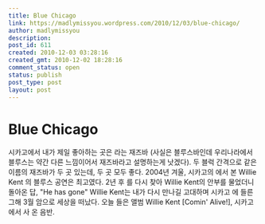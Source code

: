 ```yaml
---
title: Blue Chicago
link: https://madlymissyou.wordpress.com/2010/12/03/blue-chicago/
author: madlymissyou
description: 
post_id: 611
created: 2010-12-03 03:28:16
created_gmt: 2010-12-02 18:28:16
comment_status: open
status: publish
post_type: post
layout: post
---
```


# Blue Chicago

시카고에서 내가 제일 좋아하는 곳은 <Blue Chicago>라는 재즈바 (사실은 블루스바인데 우리나라에서 블루스는 약간 다른 느낌이어서 재즈바라고 설명하는게 낫겠다). 두 블럭 간격으로 같은 이름의 재즈바가 두 곳 있는데, 두 곳 모두 좋다. 2004년 겨울, 시카고의 <Blue Chicago>에서 본 Willie Kent 의 블루스 공연은 최고였다. 2년 후 <Blue Chicago>를 다시 찾아 Willie Kent의 안부를 물었더니 돌아온 답, "He has gone" Willie Kent는 내가 다시 만나길 고대하며 시카고 <Blue Chicago>에 들른 그해 3월 암으로 세상을 떠났다. 오늘 들은 앨범 Willie Kent [Comin' Alive!], 시카고 <Blue Chicago>에서 사 온 음반.